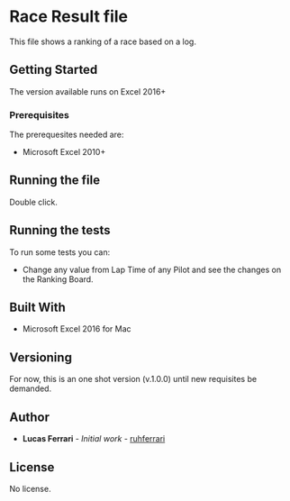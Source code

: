 # Race Result file

This file shows a ranking of a race based on a log.

## Getting Started

The version available runs on Excel 2016+

### Prerequisites

The prerequesites needed are:
* Microsoft Excel 2010+

## Running the file

Double click.

## Running the tests

To run some tests you can:
* Change any value from Lap Time of any Pilot and see the changes on the Ranking Board.

## Built With

* Microsoft Excel 2016 for Mac

## Versioning

For now, this is an one shot version (v.1.0.0) until new requisites be demanded.

## Author

* **Lucas Ferrari** - *Initial work* - [ruhferrari](https://github.com/ruhferrari)

## License
No license.

